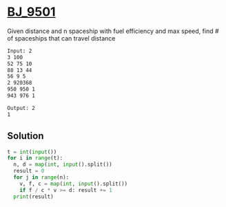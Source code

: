 # [BJ_9501](https://acmicpc.net/problem/9501)

Given distance and n spaceship with fuel efficiency and max speed, find # of spaceships that can travel distance

```txt
Input: 2
3 100
52 75 10
88 13 44
56 9 5
2 920368
950 950 1
943 976 1

Output: 2
1
```

## Solution

```py
t = int(input())
for i in range(t):
  n, d = map(int, input().split())
  result = 0
  for j in range(n):
    v, f, c = map(int, input().split())
    if f / c * v >= d: result += 1
  print(result)
```
